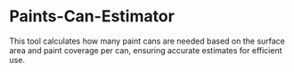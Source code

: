# Paints-Can-Estimator
 This tool calculates how many paint cans are needed based on the surface area and paint coverage per can, ensuring accurate estimates for efficient use.
